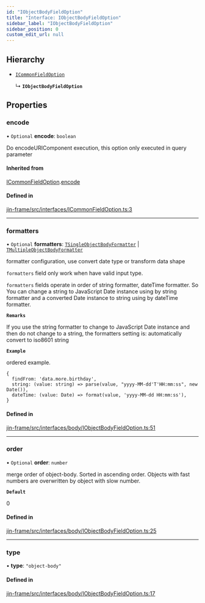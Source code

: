 ```yaml
---
id: "IObjectBodyFieldOption"
title: "Interface: IObjectBodyFieldOption"
sidebar_label: "IObjectBodyFieldOption"
sidebar_position: 0
custom_edit_url: null
---
```


## Hierarchy

- [`ICommonFieldOption`](ICommonFieldOption.md)

  ↳ **`IObjectBodyFieldOption`**

## Properties

### encode

• `Optional` **encode**: `boolean`

Do encodeURIComponent execution, this option only executed in query parameter

#### Inherited from

[ICommonFieldOption](ICommonFieldOption.md).[encode](ICommonFieldOption.md#encode)

#### Defined in

[jin-frame/src/interfaces/ICommonFieldOption.ts:3](https://github.com/imjuni/jin-frame/blob/8c406fc/src/interfaces/ICommonFieldOption.ts#L3)

___

### formatters

• `Optional` **formatters**: [`TSingleObjectBodyFormatter`](../#tsingleobjectbodyformatter) \| [`TMultipleObjectBodyFormatter`](../#tmultipleobjectbodyformatter)

formatter configuration, use convert date type or transform data shape

`formatters` field only work when have valid input type.

`formatters` fields operate in order of string formatter, dateTime formatter. So You can change a string to
JavaScript Date instance using by string formatter and a converted Date instance to string using by dateTime
formatter.

**`Remarks`**

If you use the string formatter to change to JavaScript Date instance and then do not change to a string,
the formatters setting is: automatically convert to iso8601 string

**`Example`**

ordered example.

```
{
  findFrom: 'data.more.birthday',
  string: (value: string) => parse(value, "yyyy-MM-dd'T'HH:mm:ss", new Date()),
  dateTime: (value: Date) => format(value, 'yyyy-MM-dd HH:mm:ss'),
}
```

#### Defined in

[jin-frame/src/interfaces/body/IObjectBodyFieldOption.ts:51](https://github.com/imjuni/jin-frame/blob/8c406fc/src/interfaces/body/IObjectBodyFieldOption.ts#L51)

___

### order

• `Optional` **order**: `number`

merge order of object-body. Sorted in ascending order. Objects with fast numbers are overwritten by
object with slow number.

**`Default`**

0

#### Defined in

[jin-frame/src/interfaces/body/IObjectBodyFieldOption.ts:25](https://github.com/imjuni/jin-frame/blob/8c406fc/src/interfaces/body/IObjectBodyFieldOption.ts#L25)

___

### type

• **type**: ``"object-body"``

#### Defined in

[jin-frame/src/interfaces/body/IObjectBodyFieldOption.ts:17](https://github.com/imjuni/jin-frame/blob/8c406fc/src/interfaces/body/IObjectBodyFieldOption.ts#L17)
